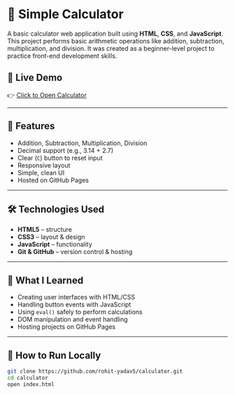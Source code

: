 # 🔢 Simple Calculator

A basic calculator web application built using **HTML**, **CSS**, and **JavaScript**.  
This project performs basic arithmetic operations like addition, subtraction, multiplication, and division. It was created as a beginner-level project to practice front-end development skills.

## 🚀 Live Demo

👉 [Click to Open Calculator](https://rohit-yadav5.github.io/calculator/)  

---

## 📌 Features

- Addition, Subtraction, Multiplication, Division
- Decimal support (e.g., 3.14 + 2.7)
- Clear (`C`) button to reset input
- Responsive layout
- Simple, clean UI
- Hosted on GitHub Pages

---

## 🛠️ Technologies Used

- **HTML5** – structure
- **CSS3** – layout & design
- **JavaScript** – functionality
- **Git & GitHub** – version control & hosting

---


## 🧠 What I Learned

- Creating user interfaces with HTML/CSS
- Handling button events with JavaScript
- Using `eval()` safely to perform calculations
- DOM manipulation and event handling
- Hosting projects on GitHub Pages

---

## 📂 How to Run Locally

```bash
git clone https://github.com/rohit-yadav5/calculator.git
cd calculator
open index.html
